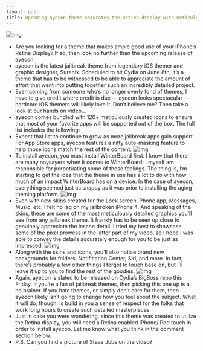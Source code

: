 ```yaml
---
layout: post
title: Upcoming ayecon theme saturates the Retina display with meticulously detailed goodness
---
```

![img](http://media.idownloadblog.com/wp-content/uploads/2012/06/ayecon_03.jpg)
* Are you looking for a theme that makes ample good use of your iPhone’s Retina Display? If so, then look no further than the upcoming release of ayecon.
* ayecon is the latest jailbreak theme from legendary iOS themer and graphic designer, Surenix. Scheduled to hit Cydia on June 8th, it’s a theme that has to be witnessed to be able to appreciate the amount of effort that went into putting together such an incredibly detailed project.
* Even coming from someone who’s no longer overly fond of themes, I have to give credit where credit is due — ayecon looks spectacular — hardcore iOS themers will likely love it. Don’t believe me? Then take a look at our hands on video…
* ayecon comes bundled with 120+ meticulously created icons to ensure that most of your favorite apps will be supported out of the box. The full list includes the following:
* Expect that list to continue to grow as more jailbreak apps gain support. For App Store apps, ayecon features a nifty auto-masking feature to help those icons match the rest of the content.
![img](http://media.idownloadblog.com/wp-content/uploads/2012/06/ayecon_01.jpg)
* To install ayecon, you must install WinterBoard first. I know that there are many naysayers when it comes to WinterBoard; I myself am responsible for perpetuating some of those feelings. The thing is, I’m starting to get the idea that the theme in use has a lot to do with how much of an impact WinterBoard has on a device. In the case of ayecon, everything seemed just as snappy as it was prior to installing the aging theming platform.
![img](http://media.idownloadblog.com/wp-content/uploads/2012/06/ayecon_02.jpg)
* Even with new skins created for the Lock screen, Phone app, Messages, Music, etc, I felt no lag on my jailbroken iPhone 4. And speaking of the skins, these are some of the most meticulously detailed graphics you’ll see from any jailbreak theme. It frankly has to be seen up close to genuinely appreciate the insane detail. I tried my best to showcase some of the pixel prowess in the latter part of my video, so I hope I was able to convey the details accurately enough for you to be just as impressed.
![img](http://media.idownloadblog.com/wp-content/uploads/2012/06/ayecon_04.jpg)
* Along with the skins and icons, you’ll also notice brand new backgrounds for folders, Notification Center, Siri, and more. In fact, there’s probably a few other things I forgot to touch base on, but I’ll leave it up to you to find the rest of the goodies.
![img](http://media.idownloadblog.com/wp-content/uploads/2012/06/ayecon_05.jpg)
* Again, ayecon is slated to be released on Cydia’s BigBoss repo this Friday. If you’re a fan of jailbreak themes, then picking this one up is a no brainer. If you hate themes, or simply don’t care for them, then ayecon likely isn’t going to change how you feel about the subject. What it will do, though, is build in you a sense of respect for the folks that work long hours to create such detailed masterpieces.
* Just in case you were wondering, since this theme was created to utilize the Retina display, you will need a Retina enabled iPhone/iPod touch in order to install ayecon. Let me know what you think in the comment section below.
* P.S. Can you find a picture of Steve Jobs on the video?

